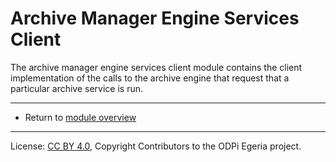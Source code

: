 <!-- SPDX-License-Identifier: CC-BY-4.0 -->
<!-- Copyright Contributors to the ODPi Egeria project. -->

# Archive Manager Engine Services Client

The archive manager engine services client module contains the client
implementation of the calls to the archive engine
that request that a particular archive service is run.


----
* Return to [module overview](..)

----
License: [CC BY 4.0](https://creativecommons.org/licenses/by/4.0/),
Copyright Contributors to the ODPi Egeria project.